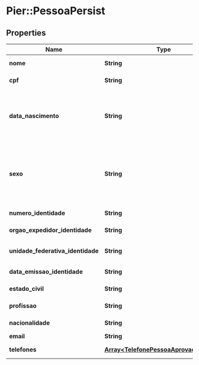 # Pier::PessoaPersist

## Properties
Name | Type | Description | Notes
------------ | ------------- | ------------- | -------------
**nome** | **String** | Apresenta o Nome do Socio | 
**cpf** | **String** | N\u00FAmero do CPF, quando PF. | [optional] 
**data_nascimento** | **String** | Data de Nascimento da Pessoa, quando PF, ou a Data de Abertura da Empresa, quando PJ. Essa data deve ser informada no formato aaaa-MM-dd. | [optional] 
**sexo** | **String** | C\u00F3digo de identifica\u00E7\u00E3o do sexo da Pessoa, quando PF, sendo: (\&quot;M\&quot;: Masculino), (\&quot;F\&quot;: Feminino). | [optional] 
**numero_identidade** | **String** | N\u00FAmero da Identidade. | [optional] 
**orgao_expedidor_identidade** | **String** | Org\u00E3o expedidor da Identidade. | [optional] 
**unidade_federativa_identidade** | **String** | Sigla da Unidade Federativa de onde foi expedido a Identidade | [optional] 
**data_emissao_identidade** | **String** | Data emiss\u00E3o da Identidade | [optional] 
**estado_civil** | **String** | Estado civil do s\u00F3cio | [optional] 
**profissao** | **String** | Profiss\u00E3o do s\u00F3cio | [optional] 
**nacionalidade** | **String** | Nacionalidade do s\u00F3cio | [optional] 
**email** | **String** | Email do s\u00F3cio | [optional] 
**telefones** | [**Array&lt;TelefonePessoaAprovadaPersist&gt;**](TelefonePessoaAprovadaPersist.md) | Informa os telefones do s\u00F3cio | [optional] 


